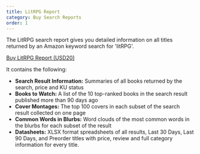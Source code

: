 ```yaml
---
title: LitRPG Report
category: Buy Search Reports
order: 1
---
```


The LitRPG search report gives you detailed information on all titles returned by an Amazon keyword search for 'litRPG'.  

<a class="gumroad-button" href="https://gum.co/litrpg" target="_blank">Buy LitRPG Report (USD20)</a>

It contains the following:
- **Search Result Information:** Summaries of all books returned by the search, price and KU status
- **Books to Watch:** A list of the 10 top-ranked books in the search result published more than 90 days ago
- **Cover Montages:** The top 100 covers in each subset of the search result collected on one page
- **Common Words in Blurbs:** Word clouds of the most common words in the blurbs for each subset of the result
- **Datasheets:** XLSX format spreadsheets of all results, Last 30 Days, Last 90 Days, and Preorder titles with price, review and full category information for every title.